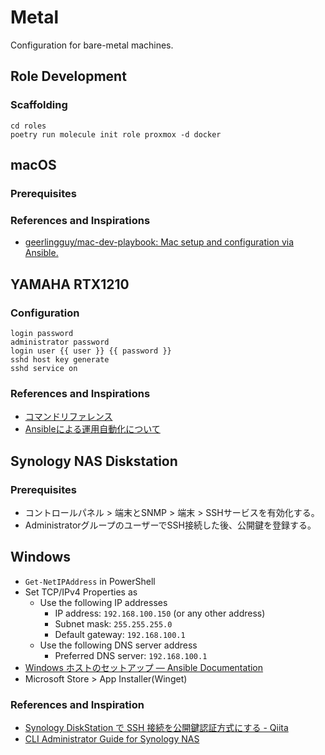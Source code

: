 # Metal

Configuration for bare-metal machines.

## Role Development

### Scaffolding

```shell
cd roles
poetry run molecule init role proxmox -d docker
```

## macOS

### Prerequisites

### References and Inspirations

- [geerlingguy/mac\-dev\-playbook: Mac setup and configuration via Ansible\.](https://github.com/geerlingguy/mac-dev-playbook)


## YAMAHA RTX1210

### Configuration

```
login password
administrator password
login user {{ user }} {{ password }}
sshd host key generate
sshd service on
```

### References and Inspirations

- [コマンドリファレンス](http://www.rtpro.yamaha.co.jp/RT/manual/rt-common/index.html)
- [Ansibleによる運用自動化について](http://www.rtpro.yamaha.co.jp/RT/docs/ansible/index.html)


## Synology NAS Diskstation

### Prerequisites

- コントロールパネル > 端末とSNMP > 端末 > SSHサービスを有効化する。
- AdministratorグループのユーザーでSSH接続した後、公開鍵を登録する。

## Windows

- `Get-NetIPAddress` in PowerShell
- Set TCP/IPv4 Properties as
    - Use the following IP addresses
        - IP address: `192.168.100.150` (or any other address)
        - Subnet mask: `255.255.255.0`
        - Default gateway: `192.168.100.1`
    - Use the following DNS server address
        - Preferred DNS server: `192.168.100.1`
- [Windows ホストのセットアップ — Ansible Documentation](https://docs.ansible.com/ansible/2.9_ja/user_guide/windows_setup.html#id3)
- Microsoft Store > App Installer(Winget)


### References and Inspiration

- [Synology DiskStation で SSH 接続を公開鍵認証方式にする \- Qiita](https://qiita.com/shimizumasaru/items/56474d98e723ea1b5ae3)
- [CLI Administrator Guide for Synology NAS](https://global.download.synology.com/download/Document/Software/DeveloperGuide/Firmware/DSM/All/enu/Synology_DiskStation_Administration_CLI_Guide.pdf)
